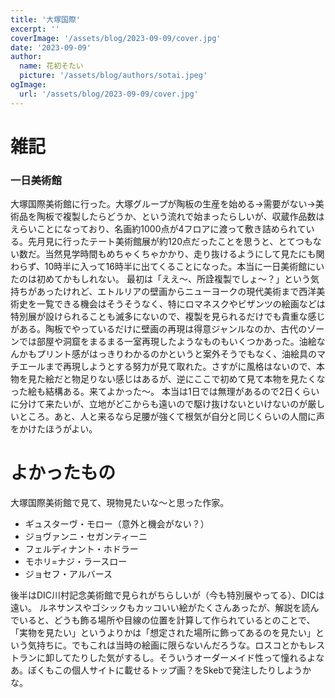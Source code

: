```yaml
---
title: '大塚国際'
excerpt: ''
coverImage: '/assets/blog/2023-09-09/cover.jpg'
date: '2023-09-09'
author:
  name: 花初そたい
  picture: '/assets/blog/authors/sotai.jpeg'
ogImage:
  url: '/assets/blog/2023-09-09/cover.jpg'
---
```

# 雑記
### 一日美術館
大塚国際美術館に行った。大塚グループが陶板の生産を始める→需要がない→美術品を陶板で複製したらどうか、という流れで始まったらしいが、収蔵作品数はえらいことになっており、名画約1000点が4フロアに渡って敷き詰められている。先月見に行ったテート美術館展が約120点だったことを思うと、とてつもない数だ。当然見学時間もめちゃくちゃかかり、走り抜けるようにして見たにも関わらず、10時半に入って16時半に出てくることになった。本当に一日美術館にいたのは初めてかもしれない。
最初は「ええ～、所詮複製でしょ～？」という気持ちがあったけれど、エトルリアの壁画からニューヨークの現代美術まで西洋美術史を一覧できる機会はそうそうなく、特にロマネスクやビザンツの絵画などは特別展が設けられることも滅多にないので、複製を見られるだけでも貴重な感じがある。陶板でやっているだけに壁画の再現は得意ジャンルなのか、古代のゾーンでは部屋や洞窟をまるまる一室再現したようなものもいくつかあった。油絵なんかもプリント感がはっきりわかるのかというと案外そうでもなく、油絵具のマチエールまで再現しようとする努力が見て取れた。さすがに風格はないので、本物を見た絵だと物足りない感じはあるが、逆にここで初めて見て本物を見たくなった絵も結構ある。来てよかった～。
本当は1日では無理があるので2日くらいに分けて来たいが、立地がどこからも遠いので駆け抜けないといけないのが厳しいところ。あと、人と来るなら足腰が強くて根気が自分と同じくらいの人間に声をかけたほうがよい。

# よかったもの
大塚国際美術館で見て、現物見たいな～と思った作家。
- ギュスターヴ・モロー（意外と機会がない？）
- ジョヴァンニ・セガンティーニ
- フェルディナント・ホドラー
- モホリ=ナジ・ラースロー
- ジョセフ・アルバース

後半はDIC川村記念美術館で見られがちらしいが（今も特別展やってる）、DICは遠い。
ルネサンスやゴシックもカッコいい絵がたくさんあったが、解説を読んでいると、どうも飾る場所や目線の位置を計算して作られているとのことで、「実物を見たい」というよりかは「想定された場所に飾ってあるのを見たい」という気持ちに。でもこれは当時の絵画に限らないんだろうな。ロスコとかもレストランに卸してたりした気がするし。そういうオーダーメイド性って憧れるよなあ。ぼくもこの個人サイトに載せるトップ画？をSkebで発注したりしようかな。